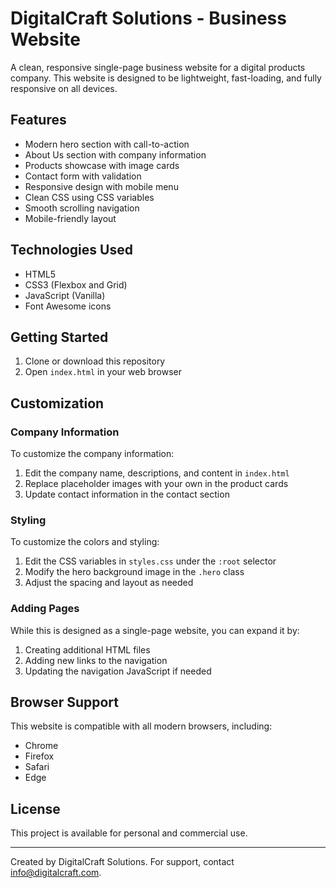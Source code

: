 # DigitalCraft Solutions - Business Website

A clean, responsive single-page business website for a digital products company. This website is designed to be lightweight, fast-loading, and fully responsive on all devices.

## Features

- Modern hero section with call-to-action
- About Us section with company information
- Products showcase with image cards
- Contact form with validation
- Responsive design with mobile menu
- Clean CSS using CSS variables
- Smooth scrolling navigation
- Mobile-friendly layout

## Technologies Used

- HTML5
- CSS3 (Flexbox and Grid)
- JavaScript (Vanilla)
- Font Awesome icons

## Getting Started

1. Clone or download this repository
2. Open `index.html` in your web browser

## Customization

### Company Information

To customize the company information:

1. Edit the company name, descriptions, and content in `index.html`
2. Replace placeholder images with your own in the product cards
3. Update contact information in the contact section

### Styling

To customize the colors and styling:

1. Edit the CSS variables in `styles.css` under the `:root` selector
2. Modify the hero background image in the `.hero` class
3. Adjust the spacing and layout as needed

### Adding Pages

While this is designed as a single-page website, you can expand it by:

1. Creating additional HTML files
2. Adding new links to the navigation
3. Updating the navigation JavaScript if needed

## Browser Support

This website is compatible with all modern browsers, including:

- Chrome
- Firefox
- Safari
- Edge

## License

This project is available for personal and commercial use.

---

Created by DigitalCraft Solutions. For support, contact info@digitalcraft.com. 
